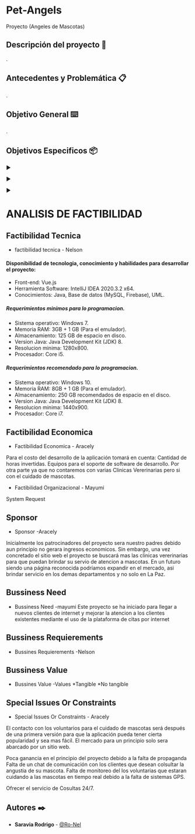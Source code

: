 # Pet-Angels
Proyecto (Angeles de Mascotas)
## Descripción del proyecto 🚀

.
## Antecedentes y Problemática 📋

.
## Objetivo General ⌨️

.
## Objetivos Especificos 📦

►  

►  

►  
  # ANALISIS DE FACTIBILIDAD
 
## Factibilidad Tecnica
- factibilidad tecnica - Nelson
#### Disponibilidad de tecnologia, conocimiento y habilidades para desarrollar el proyecto: <br />	

* Front-end: Vue.js	
* Herramienta Software: IntelliJ IDEA 2020.3.2 x64.	
* Conocimientos: Java, Base de datos (MySQL, Firebase), UML.	

##### Requerimientos minimos para lo programacion.  <br />	

* Sistema operativo: Windows 7.	
* Memoria RAM: 3GB + 1 GB (Para el emulador).	
* Almacenamiento: 125 GB de espacio en disco.	
* Version Java: Java Development Kit (JDK) 8.	
* Resolucion minima: 1280x800.	
* Procesador: Core i5.	

##### Requerimientos recomendado para lo programacion.  <br />	

* Sistema operativo: Windows 10.	
* Memoria RAM: 8GB + 1 GB (Para el emulador).	
* Almacenamiento: 250 GB recomendados de espacio en el disco.	
* Version Java: Java Development Kit (JDK) 8.	
* Resolucion minima: 1440x900.	
* Procesador: Core i7.	



## Factibilidad Economica
- Factibilidad Economica - Aracely

Para el costo del desarrollo de la aplicación tomará en cuenta:
Cantidad de horas invertidas.
Equipos para el soporte de software de desarrollo.
Por otra parte ya que no contaremos con varias Clinicas Vererinarias pero si con el cuidado de mascotas.

- Factibilidad Organizacional - Mayumi

System Request


## Sponsor
- Sponsor -Aracely

 Inicialmente los patrocinadores del proyecto sera nuestro padres debido aun principio no gerara ingresos economicos. Sin embargo, una vez concretado el sitio web el proyecto se buscará mas las clinicas vererinarias para que puedan brindar su servio de atencion a mascotas. En un futuro siendo una página reconocida podríamos expandir en el mercado, asi brindar servicio en los demas departamentos y no solo en La Paz. 

## Bussiness Need
- Bussiness Need -mayumi
  Este proyecto se ha iniciado para llegar a nuevos clientes de internet y mejorar la atencion a los clientes existentes mediante el uso de la plataforma de citas por internet 	


## Bussiness Requierements
- Bussines Requierements -Nelson


## Bussiness Value
- Bussines Value -Values
	*Tangible
	*No tangible
	

## Special Issues Or Constraints
- Special Issues Or Constraints - Aracely

El contacto con los voluntarios para el cuidado de mascotas será después de una primera versión para que la aplicación pueda tener cierta popularidad y sea mas fácil.
El mercado para un principio solo sera abarcado por un sitio web.

Poca ganancia en el principio del proyecto debido a la falta de propaganda
Falta de un chat de comunicación con los clientes que desean colsultar la angustia de su mascota.
Falta de monitoreo del los voluntarias que estaran cuidando a las mascotas en tiempo real debido a la falta de sistemas GPS.

Ofrecer el servicio de Cosultas 24/7.

## Autores ✒️
* **Saravia Rodrigo** - [@Ro-Nel](https://github.com/Ro-Nel)


